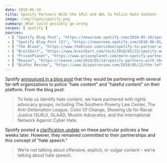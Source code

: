 ```yaml
---
date: 2018-05-10
title: Spotify Partners With the SPLC and ADL to Police Hate Content
image: /img/logos/spotify.png
summary: What could possibly go wrong
corpos: [ spotify ]
sources:
 - [ "Spotify Blog Post", "https://newsroom.spotify.com/2018-05-10/spotify-announces-new-hate-content-and-hateful-conduct-public-policy/" ]
 - [ "Spotify Blog Post (2)", "https://newsroom.spotify.com/2018-06-01/spotify-policy-update/" ]
 - [ "The Blaze", "https://www.theblaze.com/video/spotify-to-partner-with-the-southern-poverty-law-center-and-far-left-groups-to-combat-hate-content" ]
 - [ "Breitbart", "https://www.breitbart.com/tech/2018/05/22/spotify-announces-partnership-with-far-left-groups-including-splc-to-police-platform/" ]
 - [ "PrisonPlanet", "https://www.prisonplanet.com/more-spotify-partners-with-southern-poverty-law-center-to-censor-hateful-content.html" ]
 - [ "Reason", "https://reason.com/2018/05/14/spotify-partners-with-the-southern-pover/" ]
 - [ "BizPac Review", "https://www.bizpacreview.com/2018/05/12/the-left-wing-southern-poverty-law-center-is-now-policing-what-music-you-can-listen-to-on-spotify-633936" ]
---
```


Spotify [announced in a blog post](https://newsroom.spotify.com/2018-05-10/spotify-announces-new-hate-content-and-hateful-conduct-public-policy/) that they would be partnering with several far-left organizations to police "hate content" and "hateful content" on their platform.
From the blog post:

> To help us identify hate content, we have partnered with rights advocacy groups, including The Southern Poverty Law Center, The Anti-Defamation League, Color Of Change, Showing Up for Racial Justice (SURJ), GLAAD, Muslim Advocates, and the International Network Against Cyber Hate.

Spotify posted a [clarification update](https://newsroom.spotify.com/2018-06-01/spotify-policy-update/) on these particular policies a few weeks later.
However, they remained committed to their partnerships and this concept of "hate speech."

> We’re not talking about offensive, explicit, or vulgar content – we’re talking about hate speech.
